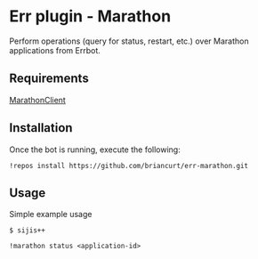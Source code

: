 Err plugin - Marathon
===

Perform operations (query for status, restart, etc.) over Marathon applications from Errbot.

Requirements
---

[MarathonClient](https://github.com/thefactory/marathon-python)

Installation
---

Once the bot is running, execute the following:

```
!repos install https://github.com/briancurt/err-marathon.git
```

Usage
---
Simple example usage

```
$ sijis++

!marathon status <application-id>
```
